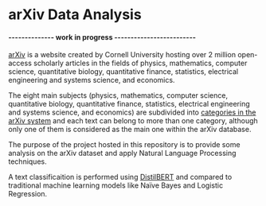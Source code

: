 # arXiv Data Analysis

#### -------------- work in progress -------------------------

[arXiv](https://arxiv.org) is a website created by Cornell University hosting over 2 million open-access scholarly articles in the fields of physics, mathematics, computer science, quantitative biology, quantitative finance, statistics, electrical engineering and systems science, and economics.

The eight main subjects (physics, mathematics, computer science, quantitative biology, quantitative finance, statistics, electrical engineering and systems science, and economics) are subdivided into [categories in the arXiv system](https://arxiv.org/category_taxonomy) and each text can belong to more than one category, although only one of them is considered as the main one within the arXiv database.

The purpose of the project hosted in this repository is to provide some analysis on the arXiv dataset and apply Natural Language Processing techniques. 

A text classificaition is performed using [DistilBERT](https://arxiv.org/abs/1910.01108)  and compared to traditional machine learning models like Naïve Bayes and Logistic Regression.